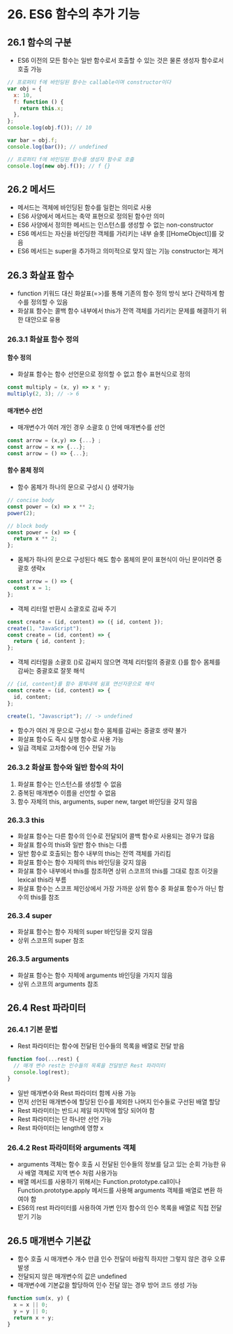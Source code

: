 # 26. ES6 함수의 추가 기능

## 26.1 함수의 구분

- ES6 이전의 모든 함수는 일반 함수로서 호출할 수 있는 것은 물론 생성자 함수로서 호출 가능

```javascript
// 프로퍼티 f에 바인딩된 함수는 callable이며 constructor이다
var obj = {
  x: 10,
  f: function () {
    return this.x;
  },
};
console.log(obj.f()); // 10

var bar = obj.f;
console.log(bar()); // undefined

// 프로퍼티 f에 바인딩된 함수를 생성자 함수로 호출
console.log(new obj.f()); // f {}
```

## 26.2 메서드

- 메서드는 객체에 바인딩된 함수를 일컫는 의미로 사용
- ES6 사양에서 메서드는 축약 표현으로 정의된 함수만 의미
- ES6 사양에서 정의한 메서드는 인스턴스를 생성할 수 없는 non-constructor
- ES6 메서드는 자신을 바인딩한 객체를 가리키는 내부 슬롯 [[HomeObject]]를 갖음
- ES6 메서드는 super을 추가하고 의미적으로 맞지 않는 기능 constructor는 제거

## 26.3 화살표 함수

- function 키워드 대신 화살표(=>)를 통해 기존의 함수 정의 방식 보다 간략하게 함수를 정의할 수 있음
- 화살표 함수는 콜백 함수 내부에서 this가 전역 객체를 가리키는 문제를 해결하기 위한 대안으로 유용

### 26.3.1 화살표 함수 정의

#### 함수 정의

- 화살표 함수는 함수 선언문으로 정의할 수 없고 함수 표현식으로 정의

```javascript
const multiply = (x, y) => x * y;
multiply(2, 3); // -> 6
```

#### 매개변수 선언

- 매개변수가 여러 개인 경우 소괄호 () 안에 매개변수를 선언

```javascript
const arrow = (x,y) => {...} ;
const arrow = x => {...};
const arrow = () => {...};
```

#### 함수 몸체 정의

- 함수 몸체가 하나의 문으로 구성시 {} 생략가능

```javascript
// concise body
const power = (x) => x ** 2;
power(2);

// block body
const power = (x) => {
  return x ** 2;
};
```

- 몸체가 하나의 문으로 구성된다 해도 함수 몸체의 문이 표현식이 아닌 문이라면 중괄호 생략x

```javascript
const arrow = () => {
  const x = 1;
};
```

- 객체 리터럴 반환시 소괄호로 감싸 주기

```javascript
const create = (id, content) => ({ id, content });
create(1, "JavaScript");
const create = (id, content) => {
  return { id, content };
};
```

- 객체 리터럴을 소괄호 ()로 감싸지 않으면 객체 리터럴의 중괄호 {}를 함수 몸체를 감싸는 중괄호로 잘못 해석

```javascript
// {id, content}를 함수 몸체내에 쉼표 연산자문으로 해석
const create = (id, content) => {
  id, content;
};

create(1, "Javascript"); // -> undefined
```

- 함수가 여러 개 문으로 구성시 함수 몸체를 감싸는 중괄호 생략 불가
- 화살표 함수도 즉시 실행 함수로 사용 가능
- 일급 객체로 고차함수에 인수 전달 가능

### 26.3.2 화살표 함수와 일반 함수의 차이

1. 화살표 함수는 인스턴스를 생성할 수 없음
2. 중복된 매개변수 이름을 선언할 수 없음
3. 함수 자체의 this, arguments, super new, target 바인딩을 갖지 않음

### 26.3.3 this

- 화살표 함수는 다른 함수의 인수로 전달되어 콜백 함수로 사용되는 경우가 많음
- 화살표 함수의 this와 일반 함수 this는 다름
- 일반 함수로 호출되는 함수 내부의 this는 전역 객체를 가리킴
- 화살표 함수는 함수 자체의 this 바인딩을 갖지 않음
- 화살표 함수 내부에서 this를 참조하면 상위 스코프의 this를 그대로 참조 이것을 lexical this라 부름
- 화살표 함수는 스코프 체인상에서 가장 가까운 상위 함수 중 화살표 함수가 아닌 함수의 this를 참조

### 26.3.4 super

- 화살표 함수는 함수 자체의 super 바인딩을 갖지 않음
- 상위 스코프의 super 참조

### 26.3.5 arguments

- 화살표 함수는 함수 자체에 arguments 바인딩을 가지지 않음
- 상위 스코프의 arguments 참조

## 26.4 Rest 파라미터

### 26.4.1 기본 문법

- Rest 파라미터는 함수에 전달된 인수들의 목록을 배열로 전달 받음

```javascript
function foo(...rest) {
  // 매개 변수 rest는 인수들의 목록을 전달받은 Rest 파라미터
  console.log(rest);
}
```

- 일반 매개변수와 Rest 파라미터 함께 사용 가능
- 먼저 선언된 매개변수에 할당된 인수를 제외한 나머지 인수들로 구선된 배열 할당
- Rest 파라미터는 반드시 제일 마지막에 할당 되어야 함
- Rest 파라미터는 단 하나만 선언 가능
- Rest 파아미터는 length에 영향 x

### 26.4.2 Rest 파라미터와 arguments 객체

- arguments 객체는 함수 호출 시 전달된 인수들의 정보를 담고 있는 순회 가능한 유사 배열 객체로 지역 변수 처럼 사용가능
- 배열 메서드를 사용하기 위해서는 Function.prototype.call이나 Function.prototype.apply 메서드를 사용해 arguments 객체를 배열로 변환 하여야 함
- ES6의 rest 파라미터를 사용하여 가변 인자 함수의 인수 목록을 배열로 직접 전달 받기 기능

## 26.5 매개변수 기본값

- 함수 호출 시 매개변수 개수 만큼 인수 전달이 바람직 하지만 그렇지 않은 경우 오류 발생
- 전달되지 않은 매개변수의 값은 undefined
- 매개변수에 기본값을 할당하여 인수 전달 않는 경우 방어 코드 생성 가능

```javascript
function sum(x, y) {
  x = x || 0;
  y = y || 0;
  return x + y;
}
```
